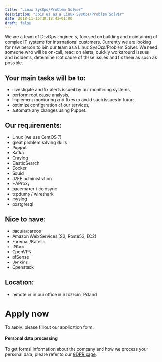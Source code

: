 ```yaml
---
title: "Linux SysOps/Problem Solver"
description: "Join us as a Linux SysOps/Problem Solver"
date: 2018-11-15T10:18:42+01:00
draft: false
---
```


We are a team of DevOps engineers, focused on building and maintaining of complex IT systems for international customers.
Currently we are looking for new person to join our team as a Linux SysOps/Problem Solver.
We need someone who will be on-call, react on alerts, quickly workaround issues and incidents, determine root cause of these issues and fix them as soon as possible.

## Your main tasks will be to:

- investigate and fix alerts issued by our monitoring systems,
- perform root cause analysis,
- implement monitoring and fixes to avoid such issues in future,
- optimize configuration of our services,
- automate any changes using Puppet.


## Our requirements:

- Linux (we use CentOS 7)
- great problem solving skills
- Puppet
- Kafka
- Graylog
- ElasticSearch
- Docker
- Squid
- J2EE administration
- HAProxy
- pacemaker / corosync
- tcpdump / wireshark
- rsyslog
- postgresql

## Nice to have:

- bacula/bareos
- Amazon Web Services (S3, Route53, EC2)
- Foreman/Katello
- IPSec
- OpenVPN
- pfSense
- Jenkins
- Openstack

## Location:

- remote or in our office in Szczecin, Poland


# Apply now

To apply, please fill out our [application form](https://goo.gl/forms/4F0DLGrS4cPl76823).


#### Personal data processing

To get formal information about the company and how we process your personal data, please refer to our [GDPR page](/gdpr).
